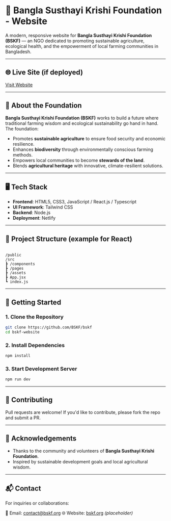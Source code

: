 # 🌾 Bangla Susthayi Krishi Foundation - Website

A modern, responsive website for **Bangla Susthayi Krishi Foundation (BSKF)** — an NGO dedicated to promoting sustainable agriculture, ecological health, and the empowerment of local farming communities in Bangladesh.

---

## 🌐 Live Site (if deployed)
[Visit Website](https://www.bskf.org.in)

---

## 📖 About the Foundation

**Bangla Susthayi Krishi Foundation (BSKF)** works to build a future where traditional farming wisdom and ecological sustainability go hand in hand. The foundation:

- Promotes **sustainable agriculture** to ensure food security and economic resilience.
- Enhances **biodiversity** through environmentally conscious farming methods.
- Empowers local communities to become **stewards of the land**.
- Blends **agricultural heritage** with innovative, climate-resilient solutions.

---

## 🖥️ Tech Stack

- **Frontend**: HTML5, CSS3, JavaScript / React.js / Typescript
- **UI Framework**: Tailwind CSS
- **Backend**: Node.js
- **Deployment**: Netlify

---

## 📁 Project Structure (example for React)

```

/public
/src
┣ /components
┣ /pages
┣ /assets
┣ App.jsx
┗ index.js

````

---

## 🚀 Getting Started

### 1. Clone the Repository

```bash
git clone https://github.com/BSKF/bskf
cd bskf-website
````

### 2. Install Dependencies

```bash
npm install
```

### 3. Start Development Server

```bash
npm run dev
```

---

## 🤝 Contributing

Pull requests are welcome! If you'd like to contribute, please fork the repo and submit a PR.

---


## 🙌 Acknowledgements

* Thanks to the community and volunteers of **Bangla Susthayi Krishi Foundation**.
* Inspired by sustainable development goals and local agricultural wisdom.

---

## 📬 Contact

For inquiries or collaborations:

📧 Email: [contact@bskf.org](mailto:official@bskf.org.in)
🌐 Website: [bskf.org](https://www.bskf.org.in) *(placeholder)*